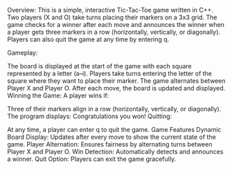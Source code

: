 Overview:
This is a simple, interactive Tic-Tac-Toe game written in C++. Two players (X and O) take turns placing their markers on a 3x3 grid. The game checks for a winner after each move and announces the winner when a player gets three markers in a row (horizontally, vertically, or diagonally). Players can also quit the game at any time by entering q.

Gameplay:

The board is displayed at the start of the game with each square represented by a letter (a–i).
Players take turns entering the letter of the square where they want to place their marker.
The game alternates between Player X and Player O.
After each move, the board is updated and displayed.
Winning the Game: A player wins if:

Three of their markers align in a row (horizontally, vertically, or diagonally).
The program displays: Congratulations you won!
Quitting:

At any time, a player can enter q to quit the game.
Game Features
Dynamic Board Display: Updates after every move to show the current state of the game.
Player Alternation: Ensures fairness by alternating turns between Player X and Player O.
Win Detection: Automatically detects and announces a winner.
Quit Option: Players can exit the game gracefully.
